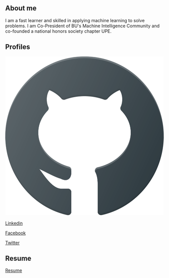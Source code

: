 ## About me
I am a fast learner and skilled in applying machine learning to solve problems. I am Co-President of BU's Machine Intelligence Community and co-founded a national honors society chapter UPE.

## Profiles

[![Github](./icons/Github.png)](https://github.com/juliusfrost/)

[Linkedin](https://www.linkedin.com/in/juliusfrost/ "Julius Frost Linkedin Profile")

[Facebook](https://www.facebook.com/JuliusFrost0 "Julius Frost Facebook Profile")

[Twitter](https://twitter.com/Julius_Frost "Julius Frost Twitter Profile")

## Resume

[Resume](https://docs.google.com/document/d/1H7k8g9ms0jF8SuNRmB_uAb5LnApnFTRKMHQsTPFiCWU/edit?usp=sharing "Julius Frost Resume")
